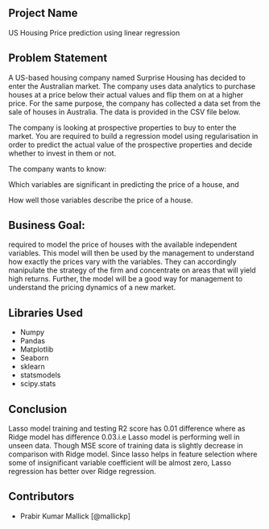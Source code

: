 ## Project Name
US Housing Price prediction using linear regression

## Problem Statement
A US-based housing company named Surprise Housing has decided to enter the Australian market. The company uses data analytics to purchase houses at a price below their actual values and flip them on at a higher price. For the same purpose, the company has collected a data set from the sale of houses in Australia. The data is provided in the CSV file below.

 

The company is looking at prospective properties to buy to enter the market. You are required to build a regression model using regularisation in order to predict the actual value of the prospective properties and decide whether to invest in them or not.

 

The company wants to know:

Which variables are significant in predicting the price of a house, and

How well those variables describe the price of a house.



## Business Goal:
required to model the price of houses with the available independent variables. This model will then be used by the management to understand how exactly the prices vary with the variables. They can accordingly manipulate the strategy of the firm and concentrate on areas that will yield high returns. Further, the model will be a good way for management to understand the pricing dynamics of a new market.

## Libraries Used
- Numpy 
- Pandas 
- Matplotlib
- Seaborn
- sklearn
- statsmodels
- scipy.stats

## Conclusion

Lasso model training and testing R2 score has 0.01 difference where as Ridge model has difference 0.03.i.e Lasso model is performing well in unseen data. Though MSE score of training data is slightly decrease in comparison with Ridge model. Since lasso helps in feature selection where some of insignificant variable coefficient will be almost zero,  Lasso regression has better over Ridge regression.

## Contributors
- Prabir Kumar Mallick [@mallickp]

